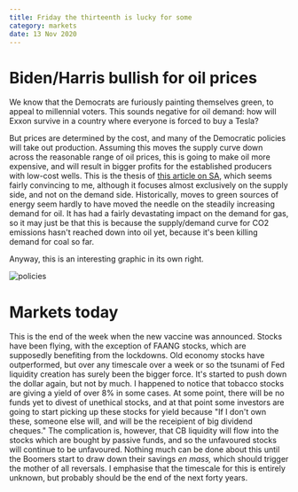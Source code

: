 ```yaml
---
title: Friday the thirteenth is lucky for some
category: markets
date: 13 Nov 2020
---
```


# Biden/Harris bullish for oil prices

We know that the Democrats are furiously painting themselves green, to appeal to millennial voters. 
This sounds negative for oil demand: how will Exxon survive in a country where everyone is forced to buy a Tesla?

But prices are determined by the cost, and many of the Democratic policies will take out production. Assuming this moves the supply curve down across the reasonable range of oil prices, this is going to make oil more expensive, and will result in bigger profits for the established producers with low-cost wells. This is the thesis of [this article on SA](https://seekingalpha.com/article/4388227-biden-presidency-is-bullish-for-oil-prices), which seems fairly convincing to me, although it focuses almost exclusively on the supply side, and not on the demand side.  Historically, moves to green sources of energy seem hardly to have moved the needle on the steadily increasing demand for oil. It has had a fairly devastating impact on the demand for gas, so it may just be that this is because the supply/demand curve for CO2 emissions hasn't reached down into oil yet, because it's been killing demand for coal so far.

Anyway, this is an interesting graphic in its own right.


![policies](https://static.seekingalpha.com/uploads/2020/11/4/saupload_El_ZGonX0AERq-V.jpeg)

# Markets today

This is the end of the week when the new vaccine was announced.
Stocks have been flying, with the exception of FAANG stocks, which are supposedly benefiting from the lockdowns.
Old economy stocks have outperformed, but over any timescale over a week or so the tsunami of Fed liquidity creation has surely been the bigger force.
It's started to push down the dollar again, but not by much.
I happened to notice that tobacco stocks are giving a yield of over 8% in some cases.
At some point, there will be no funds yet to divest of unethical stocks, and at that point some investors are going to start picking up these stocks for yield because "If I don't own these, someone else will, and will be the receipient of big dividend cheques."
The complication is, however, that CB liquidity will flow into the stocks which are bought by passive funds, 
and so the unfavoured stocks will continue to be unfavoured.
Nothing much can be done about this until the Boomers start to draw down their savings *en mass,* which should trigger the mother of all reversals. 
I emphasise that the timescale for this is entirely unknown, but probably should be the end of the next forty years.

